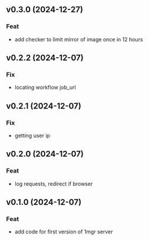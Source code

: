 ## v0.3.0 (2024-12-27)

### Feat

- add checker to limit mirror of image once in 12 hours

## v0.2.2 (2024-12-07)

### Fix

- locating workflow job_url

## v0.2.1 (2024-12-07)

### Fix

- getting user ip

## v0.2.0 (2024-12-07)

### Feat

- log requests, redirect if browser

## v0.1.0 (2024-12-07)

### Feat

- add code for first version of 1mgr server
